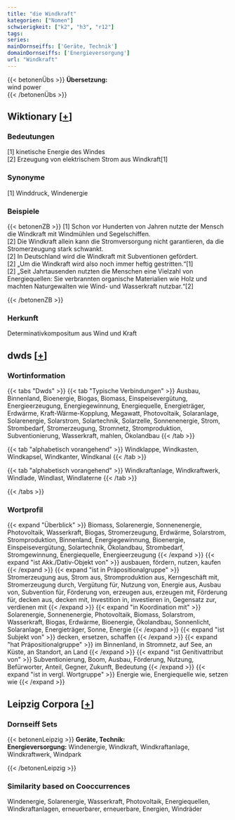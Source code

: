 ```yaml
---
title: "die Windkraft"
kategorien: ["Nomen"]
schwierigkeit: ["k2", "h3", "r12"]
tags:
series:
mainDornseiffs: ['Geräte, Technik']
domainDornseiffs: ['Energieversorgung']
url: "Windkraft"
---
```


{{< betonenÜbs >}}
**Übersetzung:**  
wind power  
{{< /betonenÜbs >}}

## Wiktionary [[+](https://de.wiktionary.org/wiki/Windkraft)]

### Bedeutungen
[1] kinetische Energie des Windes  
[2] Erzeugung von elektrischem Strom aus Windkraft[1]  

### Synonyme
[1] Winddruck, Windenergie  

### Beispiele
{{< betonenZB >}}
[1] Schon vor Hunderten von Jahren nutzte der Mensch die Windkraft mit Windmühlen und Segelschiffen.  
[2] Die Windkraft allein kann die Stromversorgung nicht garantieren, da die Stromerzeugung stark schwankt.  
[2] In Deutschland wird die Windkraft mit Subventionen gefördert.  
[2] „Um die Windkraft wird also noch immer heftig gestritten.“[1]  
[2] „Seit Jahrtausenden nutzten die Menschen eine Vielzahl von Energiequellen: Sie verbrannten organische Materialien wie Holz und machten Naturgewalten wie Wind- und Wasserkraft nutzbar.“[2]  

{{< /betonenZB >}}
### Herkunft
Determinativkompositum aus Wind und Kraft  



## dwds [[+](https://www.dwds.de/wb/Windkraft)]

### Wortinformation
{{< tabs "Dwds" >}}
{{< tab "Typische Verbindungen" >}}
Ausbau, Binnenland, Bioenergie, Biogas, Biomass, Einspeisevergütung, Energieerzeugung, Energiegewinnung, Energiequelle, Energieträger, Erdwärme, Kraft-Wärme-Kopplung, Megawatt, Photovoltaik, Solaranlage, Solarenergie, Solarstrom, Solartechnik, Solarzelle, Sonnenenergie, Strom, Strombedarf, Stromerzeugung, Stromnetz, Stromproduktion, Subventionierung, Wasserkraft, mahlen, Ökolandbau
{{< /tab >}}

{{< tab "alphabetisch vorangehend" >}}
Windklappe, Windkasten, Windkapsel, Windkanter, Windkanal
{{< /tab >}}

{{< tab "alphabetisch vorangehend" >}}
Windkraftanlage, Windkraftwerk, Windlade, Windlast, Windlaterne
{{< /tab >}}

{{< /tabs >}}

### Wortprofil
{{< expand "Überblick" >}} Biomass, Solarenergie, Sonnenenergie, Photovoltaik, Wasserkraft, Biogas, Stromerzeugung, Erdwärme, Solarstrom, Stromproduktion, Binnenland, Energiegewinnung, Bioenergie, Einspeisevergütung, Solartechnik, Ökolandbau, Strombedarf, Stromgewinnung, Energiequelle, Energieerzeugung {{< /expand >}}
{{< expand "ist Akk./Dativ-Objekt von" >}} ausbauen, fördern, nutzen, kaufen {{< /expand >}}
{{< expand "ist in Präpositionalgruppe" >}} Stromerzeugung aus, Strom aus, Stromproduktion aus, Kerngeschäft mit, Stromerzeugung durch, Vergütung für, Nutzung von, Energie aus, Ausbau von, Subvention für, Förderung von, erzeugen aus, erzeugen mit, Förderung für, decken aus, decken mit, Investition in, investieren in, Gegensatz zur, verdienen mit {{< /expand >}}
{{< expand "in Koordination mit" >}} Solarenergie, Sonnenenergie, Photovoltaik, Biomass, Solarstrom, Wasserkraft, Biogas, Erdwärme, Bioenergie, Ökolandbau, Sonnenlicht, Solaranlage, Energieträger, Sonne, Energie {{< /expand >}}
{{< expand "ist Subjekt von" >}} decken, ersetzen, schaffen {{< /expand >}}
{{< expand "hat Präpositionalgruppe" >}} im Binnenland, in Stromnetz, auf See, an Küste, an Standort, an Land {{< /expand >}}
{{< expand "ist Genitivattribut von" >}} Subventionierung, Boom, Ausbau, Förderung, Nutzung, Befürworter, Anteil, Gegner, Zukunft, Bedeutung {{< /expand >}}
{{< expand "ist in vergl. Wortgruppe" >}} Energie wie, Energiequelle wie, setzen wie {{< /expand >}}

## Leipzig Corpora [[+](https://corpora.uni-leipzig.de/en/res?word=Windkraft&corpusId=deu_newscrawl-public_2018)]

### Dornseiff Sets
{{< betonenLeipzig >}}
**Geräte, Technik:**  
**Energieversorgung:** Windenergie, Windkraft, Windkraftanlage, Windkraftwerk, Windpark  

{{< /betonenLeipzig >}}

### Similarity based on Cooccurrences
Windenergie, Solarenergie, Wasserkraft, Photovoltaik, Energiequellen, Windkraftanlagen, erneuerbarer, erneuerbare, Energien, Windräder

